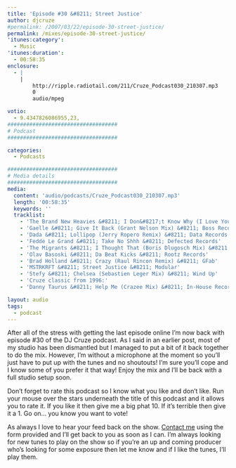 ```yaml
---
title: 'Episode #30 &#8211; Street Justice'
author: djcruze
#permalink: /2007/03/22/episode-30-street-justice/
permalink: /mixes/episode-30-street-justice/
'itunes:category':
  - Music
'itunes:duration':
  - 00:58:35
enclosure:
  - |
    |
        http://ripple.radiotail.com/211/Cruze_Podcast030_210307.mp3
        0
        audio/mpeg

votio:
  - 9.4347826086955,23,
###################################
# Podcast
###################################

categories:
  - Podcasts

###################################
# Media details
###################################
media:
  content: 'audio/podcasts/Cruze_Podcast030_210307.mp3'
  length: '00:58:35'
  keywords: ''
  tracklist:
    - 'The Brand New Heavies &#8211; I Don&#8217;t Know Why (I Love You) (Haji &#038; Emanuel Remix) &#8211; TBNH'
    - 'Gaelle &#8211; Give It Back (Grant Nelson Mix) &#8211; Boss Records'
    - 'Dada &#8211; Lollipop (Jerry Ropero Remix) &#8211; Data Records'
    - 'Fedde Le Grand &#8211; Take No Shhh &#8211; Defected Records'
    - 'The Migrants &#8211; I Thought That (Boris Dlugosch Mix) &#8211; Lowered Recordings'
    - 'Olav Basoski &#8211; Da Beat Kicks &#8211; Rootz Records'
    - 'Brad Holland &#8211; Crazy (Raul Rincon Remix) &#8211; GFab'
    - 'MSTRKRFT &#8211; Street Justice &#8211; Modular'
    - 'Stefy &#8211; Chelsea (Sebastien Leger Mix) &#8211; Wind Up'
    - 'Cruze classic from 1996:'
    - 'Danny Taurus &#8211; Help Me (Crazee Mix) &#8211; In-House Recordings'

layout: audio
tags:
  - podcast
---
```


After all of the stress with getting the last episode online I&#8217;m now back with episode #30 of the DJ Cruze podcast. As I said in an earlier post, most of my studio has been dismantled but I managed to put a bit of it back together to do the mix. However, I&#8217;m without a microphone at the moment so you&#8217;ll just have to put up with the tunes and no shoutouts! I&#8217;m sure you&#8217;ll cope and I know some of you prefer it that way! Enjoy the mix and I&#8217;ll be back with a full studio setup soon.

Don&#8217;t forget to rate this podcast so I know what you like and don&#8217;t like. Run your mouse over the stars underneath the title of this podcast and it allows you to rate it. If you like it then give me a big phat 10. If it&#8217;s terrible then give it a 1. Go on&#8230; you know you want to vote!

As always I love to hear your feed back on the show. [Contact me][1] using the form provided and I&#8217;ll get back to you as soon as I can. I&#8217;m always looking for new tunes to play on the show so if you&#8217;re an up and coming producer who&#8217;s looking for some exposure then let me know and if I like the tunes, I&#8217;ll play them.

[1]: /contact

